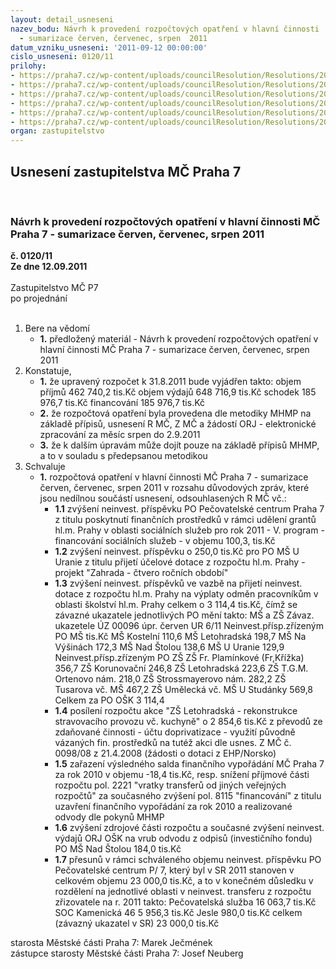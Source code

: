```yaml
---
layout: detail_usneseni
nazev_bodu: Návrh k provedení rozpočtových opatření v hlavní činnosti  MČ Praha 7
  - sumarizace červen, červenec, srpen  2011
datum_vzniku_usneseni: '2011-09-12 00:00:00'
cislo_usneseni: 0120/11
prilohy:
- https://praha7.cz/wp-content/uploads/councilResolution/Resolutions/20970/4-11-usneseni0468_11r.doc
- https://praha7.cz/wp-content/uploads/councilResolution/Resolutions/20970/4-11-p%c5%99%c3%adloha1.2d%c5%afvodov%c3%a1_zpr%c3%a1va6_11.doc
- https://praha7.cz/wp-content/uploads/councilResolution/Resolutions/20970/4-11-usneseni0469_11r.doc
- https://praha7.cz/wp-content/uploads/councilResolution/Resolutions/20970/4-11-usneseni0618_11r.doc
- https://praha7.cz/wp-content/uploads/councilResolution/Resolutions/20970/4-11-(3.1)11rosrpen_d%c5%afvodov%c3%a1.doc
- https://praha7.cz/wp-content/uploads/councilResolution/Resolutions/20970/4-11-usneseni0619_11r.doc
organ: zastupitelstvo
---
```

<div id="ucUsn_pList" class="usn">
	<span><h2>Usnesení zastupitelstva MČ Praha 7 </h2>
<br></span><div class="standBody">
<span><h3>Návrh k provedení rozpočtových opatření v hlavní činnosti  MČ Praha 7 - sumarizace červen, červenec, srpen  2011</h3></span><div class="center">
		<strong>č. 0120/11</strong><br>
	</div>
<div class="center">
		<strong>Ze dne 12.09.2011</strong><br><br>
	</div>Zastupitelstvo MČ P7<br> po projednání<br><br><ol>
<li>Bere na vědomí<ul><li>
<strong>1.</strong> předložený materiál - Návrh k provedení rozpočtových opatření v hlavní činnosti  MČ Praha 7 - sumarizace červen, červenec, srpen  2011   </li></ul>
</li>
<li>Konstatuje,<ul>
<li>
<strong>1.</strong> že upravený rozpočet k 31.8.2011 bude vyjádřen takto:                                                    objem příjmů       	462 740,2 tis.Kč                                                                   objem výdajů       	648 716,9 tis.Kč                                                                   schodek               	            185 976,7 tis.Kč                                                                          financování        	            185 976,7 tis.Kč</li>
<li>
<strong>2.</strong> že rozpočtová opatření byla provedena dle metodiky MHMP na základě přípisů, usnesení R MČ, Z MČ a žádostí ORJ -  elektronické  zpracování za měsíc srpen  do 2.9.2011 </li>
<li>
<strong>3.</strong> že k dalším úpravám může dojít pouze na základě přípisů MHMP, a to v souladu s předepsanou metodikou        </li>
</ul>
</li>
<li>Schvaluje<ul><li>
<strong>1.</strong> rozpočtová opatření v hlavní činnosti MČ Praha 7 - sumarizace červen, červenec, srpen  2011 v rozsahu důvodových zpráv, které jsou nedílnou součástí usnesení, odsouhlasených  R MČ vč.:<ul>
<li>
<strong>1.1</strong> zvýšení neinvest. příspěvku PO Pečovatelské centrum Praha 7 z titulu poskytnutí finančních prostředků v rámci udělení grantů hl.m. Prahy v oblasti sociálních služeb pro rok 2011 - V. program - financování sociálních  služeb -  v objemu 100,3, tis.Kč</li>
<li>
<strong>1.2</strong> zvýšení  neinvest. příspěvku o 250,0 tis.Kč pro PO MŠ U Uranie z titulu přijetí účelové dotace z rozpočtu hl.m. Prahy - projekt "Zahrada - čtvero ročních období"</li>
<li>
<strong>1.3</strong> zvýšení neinvest. příspěvků ve vazbě na přijetí neinvest. dotace z rozpočtu hl.m. Prahy na výplaty odměn pracovníkům v oblasti školství hl.m. Prahy  celkem o 3 114,4 tis.Kč, čímž se závazné ukazatele jednotlivých PO mění takto:                                                                                                                             MŠ a ZŠ                             Závaz. ukazetele  ÚZ 00096 úpr. červen UR 6/11  Neinvest.přísp.zřízeným PO MŠ	                                                tis.Kč                       MŠ Kostelní 		                                                    110,6                                              MŠ Letohradská			                                        198,7                                     MŠ Na Výšinách			                                        172,3                             MŠ Nad Štolou		                                                    138,6                             MŠ U Uranie		                                                    129,9                            Neinvest.přísp.zřízeným PO ZŠ                                                                        ZŠ Fr. Plamínkové (Fr,Křížka)		                             356,7                        ZŠ Korunovační		                                                    246,8                                       ZŠ Letohradská  		                                                    223,6                            ZŠ T.G.M. Ortenovo nám.		                             218,0                                ZŠ Strossmayerovo nám.		                                         282,2                                                   ZŠ Tusarova  	    vč. MŠ	                                         467,2                          ZŠ Umělecká 	vč. MŠ U Studánky	                             569,8                              Celkem za PO OŠK		                                      3 114,4</li>
<li>
<strong>1.4</strong> posílení rozpočtu akce  "ZŠ Letohradská -  rekonstrukce stravovacího provozu vč. kuchyně"  o 2 854,6 tis.Kč z převodů ze zdaňované činnosti - účtu doprivatizace - využití původně vázaných fin. prostředků na tutéž akci dle usnes. Z MČ č. 0098/08 z 21.4.2008 (žádosti o dotaci z EHP/Norsko) </li>
<li>
<strong>1.5</strong> zařazení výsledného salda finančního vypořádání MČ Praha 7 za rok 2010 v objemu -18,4 tis.Kč, resp. snížení příjmové části rozpočtu pol. 2221 "vratky transferů od jiných veřejných rozpočtů" za současného zvýšení pol. 8115 "financování" z titulu uzavření finančního vypořádání za rok 2010 a realizované  odvody  dle pokynů MHMP</li>
<li>
<strong>1.6</strong> zvýšení zdrojové části rozpočtu a současné zvýšení  neinvest. výdajů ORJ OŠK na vrub odvodu z odpisů  (investičního fondu)  PO MŠ Nad Štolou  184,0 tis.Kč</li>
<li>
<strong>1.7</strong> přesunů v rámci schváleného objemu neinvest. příspěvku PO Pečovatelské centrum P/ 7, který byl v SR 2011 stanoven v celkovém objemu 23 000,0 tis.Kč, a to v konečném důsledku v rozdělení na jednotlivé oblasti v  neinvest. transferu z rozpočtu zřizovatele na r. 2011 takto:                        Pečovatelská služba                                                 16 063,7 tis.Kč                      SOC Kamenická 46                                                   5 956,3 tis.Kč                       Jesle                                                                              980,0 tis.Kč              celkem (závazný ukazatel v SR)                             23 000,0 tis.Kč</li>
</ul>
</li></ul>
</li>
</ol>starosta Městské části Praha 7: Marek Ječmének<br>zástupce starosty Městské části Praha 7: Josef Neuberg
</div>
</div>